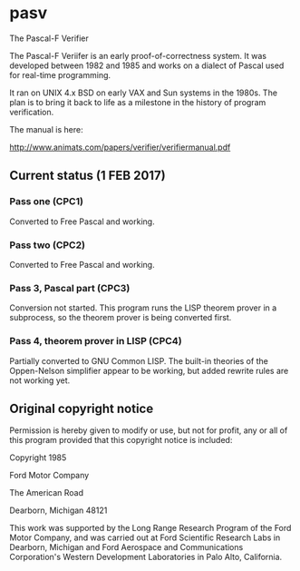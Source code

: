 # pasv
The Pascal-F Verifier

The Pascal-F Veriifer is an early proof-of-correctness system.
It was developed between 1982 and 1985 and works on a dialect
of Pascal used for real-time programming.

It ran on UNIX 4.x BSD on early VAX and Sun systems in the 1980s.
The plan is to bring it back to life as a milestone in the history
of program verification.

The manual is here:

   http://www.animats.com/papers/verifier/verifiermanual.pdf
   
## Current status (1 FEB 2017)

### Pass one (CPC1)
Converted to Free Pascal and working.

### Pass two (CPC2)

Converted to Free Pascal and working.

### Pass 3, Pascal part (CPC3)

Conversion not started. This program runs the LISP theorem prover
in a subprocess, so the theorem prover is being converted first.

### Pass 4, theorem prover in LISP (CPC4)

Partially converted to GNU Common LISP. The built-in theories of the Oppen-Nelson simplifier 
appear to be working, but added rewrite rules are not working yet. 
	
## Original copyright notice

Permission is hereby given to modify or use, but not for profit,
any or all of this program provided that this copyright notice 
is included:

  Copyright 1985

  Ford Motor Company
  
  The American Road
  
  Dearborn, Michigan  48121

This work was supported by the Long Range Research Program of
the Ford Motor Company, and was carried out at Ford Scientific
Research Labs in Dearborn, Michigan and Ford Aerospace and
Communications Corporation's Western Development Laboratories
in Palo Alto, California.
